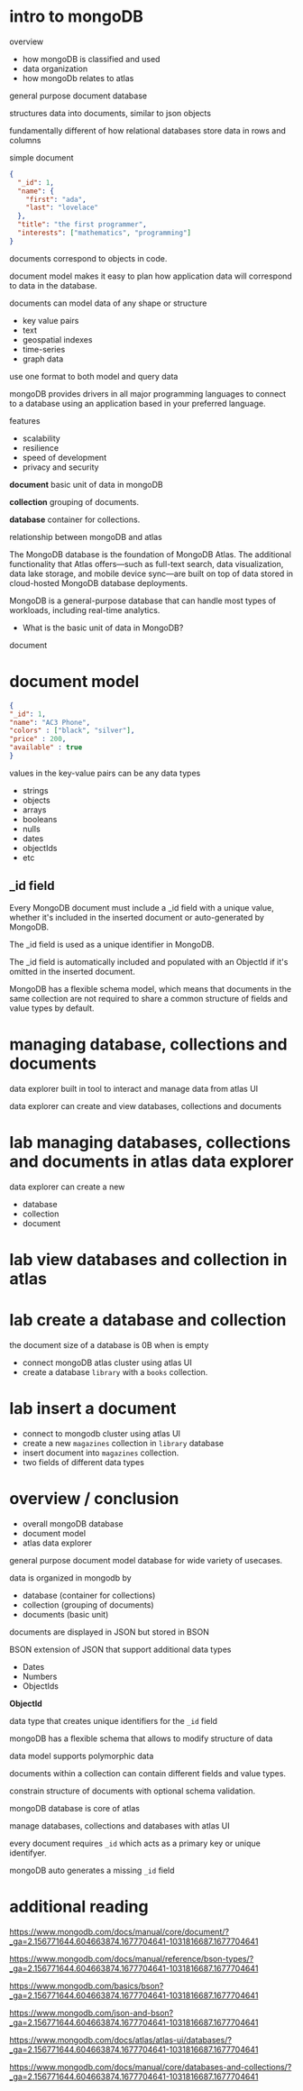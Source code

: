 # intro to mongoDB

overview
- how mongoDB is classified and used
- data organization
- how mongoDb relates to atlas

general purpose document database

structures data into documents, similar to json objects

fundamentally different of how relational databases store data in rows and columns

simple document

```json
{
  "_id": 1,
  "name": {
    "first": "ada",
    "last": "lovelace"
  },
  "title": "the first programmer",
  "interests": ["mathematics", "programming"]
}
```

documents correspond to objects in code.

document model makes it easy to plan how application data will correspond to data in the database.

documents can model data of any shape or structure
- key value pairs
- text
- geospatial indexes
- time-series
- graph data

use one format to both model and query data

mongoDB provides drivers in all major programming languages to connect to a database using an application based in your preferred language.

features
- scalability
- resilience
- speed of development
- privacy and security

**document** basic unit of data in mongoDB

**collection** grouping of documents.

**database** container for collections.

relationship between mongoDB and atlas

The MongoDB database is the foundation of MongoDB Atlas. The additional functionality that Atlas offers—such as full-text search, data visualization, data lake storage, and mobile device sync—are built on top of data stored in cloud-hosted MongoDB database deployments.

MongoDB is a general-purpose database that can handle most types of workloads, including real-time analytics.

- What is the basic unit of data in MongoDB?

document

# document model

```json
{
"_id": 1,
"name": "AC3 Phone",
"colors" : ["black", "silver"],
"price" : 200,
"available" : true
}
```
values in the key-value pairs can be any data types
- strings
- objects
- arrays
- booleans
- nulls
- dates
- objectIds
- etc

## _id field

Every MongoDB document must include a _id field with a unique value, whether it's included in the inserted document or auto-generated by MongoDB.

The _id field is used as a unique identifier in MongoDB.

The _id field is automatically included and populated with an ObjectId if it's omitted in the inserted document.

MongoDB has a flexible schema model, which means that documents in the same collection are not required to share a common structure of fields and value types by default.

# managing database, collections and documents

data explorer built in tool to interact and manage data from atlas UI

data explorer can create and view databases, collections and documents

# lab managing databases, collections and documents in atlas data explorer

data explorer can create a new
- database
- collection
- document

# lab view databases and collection in atlas

# lab create a database and collection

the document size of a database is 0B when is empty

- connect mongoDB atlas cluster using atlas UI
- create a database `library` with a `books` collection.

# lab insert a document

- connect to mongodb cluster using atlas UI
- create a new `magazines` collection in `library` database
- insert document into `magazines` collection.
- two fields of different data types

# overview / conclusion

- overall mongoDB database
- document model
- atlas data explorer

general purpose document model database for wide variety of usecases.

data is organized in mongodb by
- database (container for collections)
- collection (grouping of documents)
- documents (basic unit)

documents are displayed in JSON but stored in BSON

BSON extension of JSON that support additional data types
- Dates
- Numbers
- ObjectIds

**ObjectId**

data type that creates unique identifiers for the `_id` field

mongoDB has a flexible schema that allows to modify structure of data

data model supports polymorphic data

documents within a collection can contain different fields and value types.

constrain structure of documents with optional schema validation.

mongoDB database is core of atlas

manage databases, collections and databases with atlas UI

every document requires `_id` which acts as a primary key or unique identifyer.

mongoDB auto generates a missing `_id` field

# additional reading

https://www.mongodb.com/docs/manual/core/document/?_ga=2.156771644.604663874.1677704641-1031816687.1677704641

https://www.mongodb.com/docs/manual/reference/bson-types/?_ga=2.156771644.604663874.1677704641-1031816687.1677704641

https://www.mongodb.com/basics/bson?_ga=2.156771644.604663874.1677704641-1031816687.1677704641

https://www.mongodb.com/json-and-bson?_ga=2.156771644.604663874.1677704641-1031816687.1677704641

https://www.mongodb.com/docs/atlas/atlas-ui/databases/?_ga=2.156771644.604663874.1677704641-1031816687.1677704641

https://www.mongodb.com/docs/manual/core/databases-and-collections/?_ga=2.156771644.604663874.1677704641-1031816687.1677704641